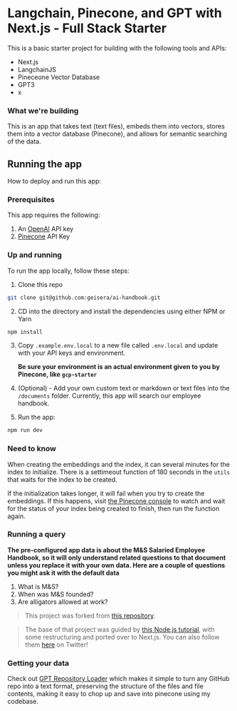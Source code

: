 # Langchain, Pinecone, and GPT with Next.js - Full Stack Starter

This is a basic starter project for building with the following tools and APIs:

- Next.js
- LangchainJS
- Pineceone Vector Database
- GPT3
- x

### What we're building

This is an app that takes text (text files), embeds them into vectors, stores them into a vector database (Pinecone), and allows for semantic searching of the data.

## Running the app

How to deploy and run this app:

### Prerequisites

This app requires the following:

1. An [OpenAI](https://platform.openai.com/) API key
2. [Pinecone](https://app.pinecone.io/) API Key

### Up and running

To run the app locally, follow these steps:

1. Clone this repo

```sh
git clone git@github.com:geisera/ai-handbook.git
```

2. CD into the directory and install the dependencies using either NPM or Yarn

```sh
npm install
```

3. Copy `.example.env.local` to a new file called `.env.local` and update with your API keys and environment.

    __Be sure your environment is an actual environment given to you by Pinecone, like `gcp-starter`__

4. (Optional) - Add your own custom text or markdown or text files into the `/documents` folder. Currently, this app will search our employee handbook.

5. Run the app:

```sh
npm run dev
```

### Need to know

When creating the embeddings and the index, it can several minutes for the index to initialize. There is a settimeout function of 180 seconds in the `utils` that waits for the index to be created.

If the initialization takes longer, it will fail when you try to create the embeddings. If this happens, visit [the Pinecone console](https://app.pinecone.io/) to watch and wait for the status of your index being created to finish, then run the function again.

### Running a query

__The pre-configured app data is about the M&S Salaried Employee Handbook, so it will only understand related questions to that document unless you replace it with your own data. Here are a couple of questions you might ask it with the default data__

1. What is M&S?
2. When was M&S founded?
3. Are alligators allowed at work?

> This project was forked from [this repository](https://github.com/dabit3/semantic-search-nextjs-pinecone-langchain-chatgpt).

> The base of that project was guided by [this Node.js tutorial](https://www.youtube.com/watch?v=CF5buEVrYwo), with some restructuring and ported over to Next.js. You can also follow them [here](https://twitter.com/Dev__Digest/status/1656744114409406467) on Twitter!

### Getting your data

Check out [GPT Repository Loader](https://github.com/mpoon/gpt-repository-loader) which makes it simple to turn any GitHub repo into a text format, preserving the structure of the files and file contents, making it easy to chop up and save into pinecone using my codebase.
